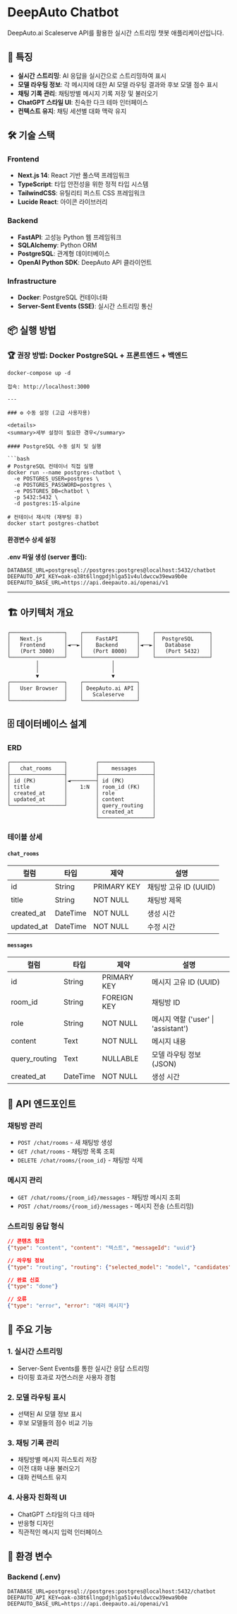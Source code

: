 # DeepAuto Chatbot

DeepAuto.ai Scaleserve API를 활용한 실시간 스트리밍 챗봇 애플리케이션입니다.

## 🚀 특징

- **실시간 스트리밍**: AI 응답을 실시간으로 스트리밍하여 표시
- **모델 라우팅 정보**: 각 메시지에 대한 AI 모델 라우팅 결과와 후보 모델 점수 표시
- **채팅 기록 관리**: 채팅방별 메시지 기록 저장 및 불러오기
- **ChatGPT 스타일 UI**: 친숙한 다크 테마 인터페이스
- **컨텍스트 유지**: 채팅 세션별 대화 맥락 유지

## 🛠 기술 스택

### Frontend
- **Next.js 14**: React 기반 풀스택 프레임워크
- **TypeScript**: 타입 안전성을 위한 정적 타입 시스템
- **TailwindCSS**: 유틸리티 퍼스트 CSS 프레임워크
- **Lucide React**: 아이콘 라이브러리

### Backend
- **FastAPI**: 고성능 Python 웹 프레임워크
- **SQLAlchemy**: Python ORM
- **PostgreSQL**: 관계형 데이터베이스
- **OpenAI Python SDK**: DeepAuto API 클라이언트

### Infrastructure
- **Docker**: PostgreSQL 컨테이너화
- **Server-Sent Events (SSE)**: 실시간 스트리밍 통신

## 📦 실행 방법

### 🏆 권장 방법: Docker PostgreSQL + 프론트엔드 + 백엔드


```
docker-compose up -d

접속: http://localhost:3000

---

### ⚙️ 수동 설정 (고급 사용자용)

<details>
<summary>세부 설정이 필요한 경우</summary>

#### PostgreSQL 수동 설치 및 실행

```bash
# PostgreSQL 컨테이너 직접 실행
docker run --name postgres-chatbot \
  -e POSTGRES_USER=postgres \
  -e POSTGRES_PASSWORD=postgres \
  -e POSTGRES_DB=chatbot \
  -p 5432:5432 \
  -d postgres:15-alpine

# 컨테이너 재시작 (재부팅 후)
docker start postgres-chatbot
```

#### 환경변수 상세 설정

**.env 파일 생성 (server 폴더):**
```env
DATABASE_URL=postgresql://postgres:postgres@localhost:5432/chatbot
DEEPAUTO_API_KEY=oak-o38t6llngpdjhlga51v4uldwccw39ewa9b0e
DEEPAUTO_BASE_URL=https://api.deepauto.ai/openai/v1
```

</details>

---

## 🏗 아키텍처 개요

```
┌─────────────────┐    ┌─────────────────┐    ┌─────────────────┐
│   Next.js       │    │    FastAPI      │    │  PostgreSQL     │
│   Frontend      │◄──►│    Backend      │◄──►│   Database      │
│   (Port 3000)   │    │   (Port 8000)   │    │   (Port 5432)   │
└─────────────────┘    └─────────────────┘    └─────────────────┘
         │                       │
         │                       │
         ▼                       ▼
┌─────────────────┐    ┌─────────────────┐
│   User Browser  │    │ DeepAuto.ai API │
│                 │    │   Scaleserve    │
└─────────────────┘    └─────────────────┘
```

## 🗄 데이터베이스 설계

### ERD
```
┌─────────────────┐         ┌─────────────────┐
│   chat_rooms    │         │    messages     │
├─────────────────┤         ├─────────────────┤
│ id (PK)         │◄────────┤ id (PK)         │
│ title           │    1:N  │ room_id (FK)    │
│ created_at      │         │ role            │
│ updated_at      │         │ content         │
└─────────────────┘         │ query_routing   │
                            │ created_at      │
                            └─────────────────┘
```

### 테이블 상세

#### `chat_rooms`
| 컬럼 | 타입 | 제약 | 설명 |
|------|------|------|------|
| id | String | PRIMARY KEY | 채팅방 고유 ID (UUID) |
| title | String | NOT NULL | 채팅방 제목 |
| created_at | DateTime | NOT NULL | 생성 시간 |
| updated_at | DateTime | NOT NULL | 수정 시간 |

#### `messages`
| 컬럼 | 타입 | 제약 | 설명 |
|------|------|------|------|
| id | String | PRIMARY KEY | 메시지 고유 ID (UUID) |
| room_id | String | FOREIGN KEY | 채팅방 ID |
| role | String | NOT NULL | 메시지 역할 ('user' \| 'assistant') |
| content | Text | NOT NULL | 메시지 내용 |
| query_routing | Text | NULLABLE | 모델 라우팅 정보 (JSON) |
| created_at | DateTime | NOT NULL | 생성 시간 |

## 🔧 API 엔드포인트

### 채팅방 관리
- `POST /chat/rooms` - 새 채팅방 생성
- `GET /chat/rooms` - 채팅방 목록 조회
- `DELETE /chat/rooms/{room_id}` - 채팅방 삭제

### 메시지 관리
- `GET /chat/rooms/{room_id}/messages` - 채팅방 메시지 조회
- `POST /chat/rooms/{room_id}/messages` - 메시지 전송 (스트리밍)

### 스트리밍 응답 형식
```json
// 콘텐츠 청크
{"type": "content", "content": "텍스트", "messageId": "uuid"}

// 라우팅 정보
{"type": "routing", "routing": {"selected_model": "model", "candidates": [...]}}

// 완료 신호
{"type": "done"}

// 오류
{"type": "error", "error": "에러 메시지"}
```

## 🎯 주요 기능

### 1. 실시간 스트리밍
- Server-Sent Events를 통한 실시간 응답 스트리밍
- 타이핑 효과로 자연스러운 사용자 경험

### 2. 모델 라우팅 표시
- 선택된 AI 모델 정보 표시
- 후보 모델들의 점수 비교 기능

### 3. 채팅 기록 관리
- 채팅방별 메시지 히스토리 저장
- 이전 대화 내용 불러오기
- 대화 컨텍스트 유지

### 4. 사용자 친화적 UI
- ChatGPT 스타일의 다크 테마
- 반응형 디자인
- 직관적인 메시지 입력 인터페이스

## 🔐 환경 변수

### Backend (.env)
```
DATABASE_URL=postgresql://postgres:postgres@localhost:5432/chatbot
DEEPAUTO_API_KEY=oak-o38t6llngpdjhlga51v4uldwccw39ewa9b0e
DEEPAUTO_BASE_URL=https://api.deepauto.ai/openai/v1
```

